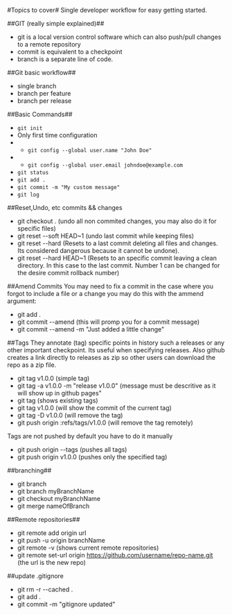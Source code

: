 #Topics to cover#
Single developer workflow for easy getting started.

##GIT (really simple explained)##
* git is a local version control software which can also push/pull changes to a remote repository
* commit is equivalent to a checkpoint 
* branch is a separate line of code.

##Git basic workflow##

* single branch
* branch per feature
* branch per release

##Basic Commands##

* ``` git init ```
* Only first time configuration 
*  * ``` git config --global user.name "John Doe" ```
*  * ``` git config --global user.email johndoe@example.com ```
* ``` git status ``` 
* ``` git add . ```
* ``` git commit -m "My custom message" ```
* ``` git log ```

##Reset,Undo, etc commits && changes
* git checkout . (undo all non commited changes, you may also do it for specific files)
* git reset --soft HEAD~1 (undo last commit while keeping files)
* git reset --hard (Resets to a last commit deleting all files and changes. Its considered dangerous because it cannot be undone).
* git reset --hard HEAD~1 (Resets to an specific commit leaving a clean directory. In this case to the last commit. Number 1 can be changed for the desire commit rollback number)

##Amend Commits
You may need to fix a commit in the case where you forgot to include a file or a change you may do this with the ammend argument:

* git add .
* git commit --amend (this will promp you for a commit message)
* git commit --amend -m "Just added a little change"



##Tags
They annotate (tag) specific points in history such a releases or any other important checkpoint. Its useful when specifying releases. Also github creates a link directly to releases as zip so other users can download the repo as a zip file.

* git tag v1.0.0 (simple tag)
* git tag -a v1.0.0 -m "release v1.0.0" (message must be descritive as it will show up in github pages"
* git tag (shows existing tags)
* git tag v1.0.0 (will show the commit of the current tag)
* git tag -D v1.0.0 (will remove the tag)
* git push origin :refs/tags/v1.0.0 (will remove the tag remotely)

Tags are not pushed by default you have to do it manually

* git push origin --tags (pushes all tags)
* git push origin v1.0.0 (pushes only the specified tag)
 
##branching##
* git branch
* git branch myBranchName
* git checkout myBranchName
* git merge nameOfBranch

##Remote repositories##
* git remote add origin url
* git push -u origin branchName
* git remote -v (shows current remote repositories) 
* git remote set-url origin https://github.com/username/repo-name.git (the url is the new repo)

##update .gitignore
* git rm -r --cached .
* git add .
* git commit -m "gitignore updated"

